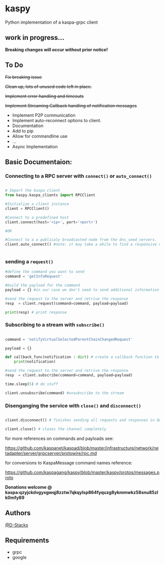 # kaspy

Python implementation of a kaspa-grpc client

## work in progress...

**Breaking changes will occur without prior notice!**

## To Do 
~~Fix breaking issue~~

~~Clean up, lots of unused code left in place.~~

~~Implement error handling and timeouts~~

~~Implement Streaming Callback handling of notification messages~~

- Implement P2P communication 
- Implement auto-reconnect options to client.
- Documentation
- Add to pip
- Allow for commandline use
- ...
- Async Implementation
    
## Basic Documentaion:

### Connecting to a RPC server with `connect()` or `auto_connect()` 

```python

# Import the kaspa client
from kaspy.kaspa_clients import RPCClient

#Initialize a client instance
client = RPCClient() 

#Connect to a predefined host
client.connect(host='<ip>', port='<port>') 

#OR

#Connect to a a publicaly broadcasted node from the dns_seed_servers.
client.auto_connect() #note: it may take a while to find a responsive nodes, timeout should be issued to not get stuck searching
    
```
### sending a `request()`

```python
#define the command you want to send
command = 'getInfoRequest'

#build the payload for the command
payload = {} #in our case we don't need to send additional information 

#send the request to the server and retrive the response
resp  = client.request(command=command, payload=payload)

print(resp) # print response

```
### Subscribing to a stream with `subscribe()`

```python 

command = 'notifyVirtualSelectedParentChainChangedRequest'

payload = {}

def callback_func(notification : dict) # create a callback function to process the notifications
    print(notification)

#send the request to the server and retrive the response
resp  = client.subscribe(command=command, payload=payload)

time.sleep(5) # do stuff

client.unsubscribe(command) #unsubscribe to the stream


```

### Disenganging the service with `close()` and `disconnect()`
```python

client.disconnect() # finishes sending all requests and responses in Que, halts all operations, but keeps the channel open.

client.close() # closes the channel completely

```

for more references on commands and payloads see:

https://github.com/kaspanet/kaspad/blob/master/infrastructure/network/netadapter/server/grpcserver/protowire/rpc.md 

for conversions to KaspaMessage command names reference:

https://github.com/kaspagang/kaspy/blob/master/kaspy/protos/messages.proto
  
**Donations welcome @ kaspa:qzyjckdvgyxgwqj8zztw7qkqylsp864fyquzg8ykmmwkz58snu85zlk0mfy89**

## Authors

[@D-Stacks](https://github.com/D-Stacks)

## Requirements
- grpc
- google
